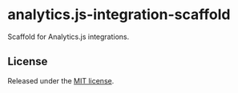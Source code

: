 # analytics.js-integration-scaffold

Scaffold for Analytics.js integrations.

## License

Released under the [MIT license](LICENSE).
